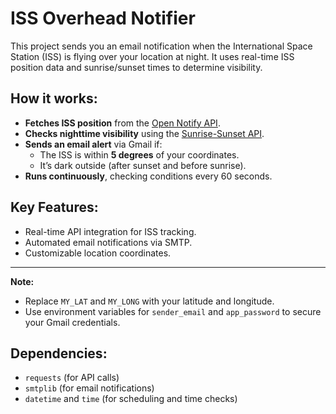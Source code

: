 # ISS Overhead Notifier
This project sends you an email notification when the International Space Station (ISS) is flying over your location at night. It uses real-time ISS position data and sunrise/sunset times to determine visibility.

## How it works:
- **Fetches ISS position** from the [Open Notify API](http://open-notify.org/).
- **Checks nighttime visibility** using the [Sunrise-Sunset API](https://sunrise-sunset.org/api).
- **Sends an email alert** via Gmail if:
  - The ISS is within **5 degrees** of your coordinates.
  - It’s dark outside (after sunset and before sunrise).
- **Runs continuously**, checking conditions every 60 seconds.

## Key Features:
- Real-time API integration for ISS tracking.
- Automated email notifications via SMTP.
- Customizable location coordinates.

---

**Note:**  
- Replace `MY_LAT` and `MY_LONG` with your latitude and longitude.
- Use environment variables for `sender_email` and `app_password` to secure your Gmail credentials.

## Dependencies:  
- `requests` (for API calls)  
- `smtplib` (for email notifications)  
- `datetime` and `time` (for scheduling and time checks)  
